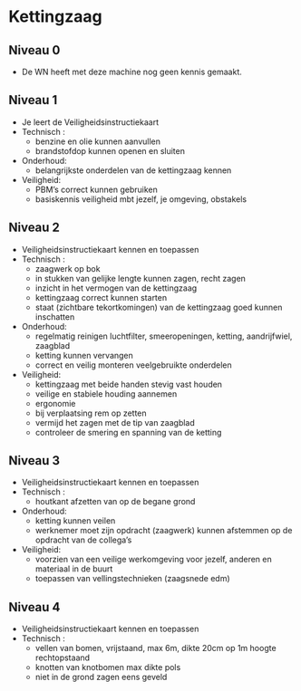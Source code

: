 # Kettingzaag

## Niveau 0
- De WN heeft met deze machine nog geen kennis gemaakt. 

## Niveau 1
- Je leert de Veiligheidsinstructiekaart
- Technisch :
  - benzine en olie kunnen aanvullen
  - brandstofdop kunnen openen en sluiten 
- Onderhoud:
  - belangrijkste onderdelen van de kettingzaag kennen
- Veiligheid:
  - PBM’s correct kunnen gebruiken
  - basiskennis veiligheid mbt jezelf, je omgeving, obstakels

## Niveau 2
- Veiligheidsinstructiekaart kennen en toepassen
- Technisch :
  - zaagwerk op bok 
  - in stukken van gelijke lengte kunnen zagen, recht zagen
  - inzicht in het vermogen van de kettingzaag
  - kettingzaag correct kunnen starten
  - staat (zichtbare tekortkomingen) van de kettingzaag goed kunnen inschatten
- Onderhoud:
  - regelmatig reinigen luchtfilter, smeeropeningen, ketting, aandrijfwiel, zaagblad
  - ketting kunnen vervangen
  - correct en veilig monteren veelgebruikte onderdelen
- Veiligheid:
  - kettingzaag met beide handen stevig vast houden
  - veilige en stabiele houding aannemen
  - ergonomie
  - bij verplaatsing rem op zetten
  - vermijd het zagen met de tip van zaagblad
  - controleer de smering en spanning van de ketting

## Niveau 3
- Veiligheidsinstructiekaart kennen en toepassen
- Technisch :
  - houtkant afzetten van op de begane grond
- Onderhoud:
  - ketting kunnen veilen
  - werknemer moet zijn opdracht (zaagwerk) kunnen afstemmen op de opdracht van de collega’s
- Veiligheid:
  - voorzien van een veilige werkomgeving voor jezelf, anderen en materiaal in de buurt
  - toepassen van vellingstechnieken (zaagsnede edm)

## Niveau 4
- Veiligheidsinstructiekaart kennen en toepassen
- Technisch :
  - vellen van bomen, vrijstaand, max 6m, dikte 20cm op 1m hoogte rechtopstaand
  - knotten van knotbomen max dikte pols
  - niet in de grond zagen eens geveld
